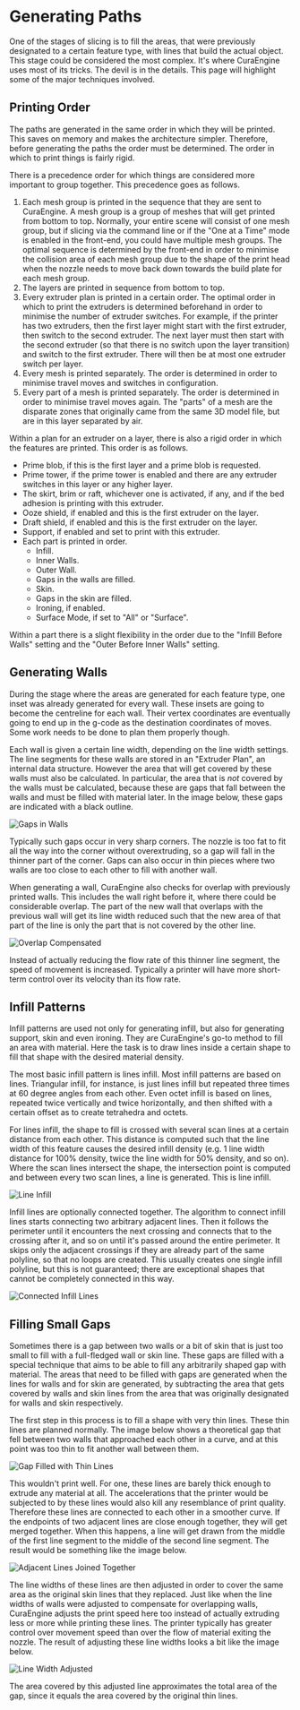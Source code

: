Generating Paths
====
One of the stages of slicing is to fill the areas, that were previously designated to a certain feature type, with lines that build the actual object. This stage could be considered the most complex. It's where CuraEngine uses most of its tricks. The devil is in the details. This page will highlight some of the major techniques involved.

Printing Order
----
The paths are generated in the same order in which they will be printed. This saves on memory and makes the architecture simpler. Therefore, before generating the paths the order must be determined. The order in which to print things is fairly rigid.

There is a precedence order for which things are considered more important to group together. This precedence goes as follows.

1. Each mesh group is printed in the sequence that they are sent to CuraEngine. A mesh group is a group of meshes that will get printed from bottom to top. Normally, your entire scene will consist of one mesh group, but if slicing via the command line or if the "One at a Time" mode is enabled in the front-end, you could have multiple mesh groups. The optimal sequence is determined by the front-end in order to minimise the collision area of each mesh group due to the shape of the print head when the nozzle needs to move back down towards the build plate for each mesh group.
2. The layers are printed in sequence from bottom to top.
3. Every extruder plan is printed in a certain order. The optimal order in which to print the extruders is determined beforehand in order to minimise the number of extruder switches. For example, if the printer has two extruders, then the first layer might start with the first extruder, then switch to the second extruder. The next layer must then start with the second extruder (so that there is no switch upon the layer transition) and switch to the first extruder. There will then be at most one extruder switch per layer.
4. Every mesh is printed separately. The order is determined in order to minimise travel moves and switches in configuration.
5. Every part of a mesh is printed separately. The order is determined in order to minimise travel moves again. The "parts" of a mesh are the disparate zones that originally came from the same 3D model file, but are in this layer separated by air.

Within a plan for an extruder on a layer, there is also a rigid order in which the features are printed. This order is as follows.

- Prime blob, if this is the first layer and a prime blob is requested.
- Prime tower, if the prime tower is enabled and there are any extruder switches in this layer or any higher layer.
- The skirt, brim or raft, whichever one is activated, if any, and if the bed adhesion is printing with this extruder.
- Ooze shield, if enabled and this is the first extruder on the layer.
- Draft shield, if enabled and this is the first extruder on the layer.
- Support, if enabled and set to print with this extruder.
- Each part is printed in order.
  - Infill.
  - Inner Walls.
  - Outer Wall.
  - Gaps in the walls are filled.
  - Skin.
  - Gaps in the skin are filled.
  - Ironing, if enabled.
  - Surface Mode, if set to "All" or "Surface".

Within a part there is a slight flexibility in the order due to the "Infill Before Walls" setting and the "Outer Before Inner Walls" setting.

Generating Walls
----
During the stage where the areas are generated for each feature type, one inset was already generated for every wall. These insets are going to become the centreline for each wall. Their vertex coordinates are eventually going to end up in the g-code as the destination coordinates of moves. Some work needs to be done to plan them properly though.

Each wall is given a certain line width, depending on the line width settings. The line segments for these walls are stored in an "Extruder Plan", an internal data structure. However the area that will get covered by these walls must also be calculated. In particular, the area that is _not_ covered by the walls must be calculated, because these are gaps that fall between the walls and must be filled with material later. In the image below, these gaps are indicated with a black outline.

![Gaps in Walls](assets/gaps_in_walls.svg)

Typically such gaps occur in very sharp corners. The nozzle is too fat to fit all the way into the corner without overextruding, so a gap will fall in the thinner part of the corner. Gaps can also occur in thin pieces where two walls are too close to each other to fill with another wall.

When generating a wall, CuraEngine also checks for overlap with previously printed walls. This includes the wall right before it, where there could be considerable overlap. The part of the new wall that overlaps with the previous wall will get its line width reduced such that the new area of that part of the line is only the part that is not covered by the other line.

![Overlap Compensated](assets/overlap_compensation.svg)

Instead of actually reducing the flow rate of this thinner line segment, the speed of movement is increased. Typically a printer will have more short-term control over its velocity than its flow rate.

Infill Patterns
----
Infill patterns are used not only for generating infill, but also for generating support, skin and even ironing. They are CuraEngine's go-to method to fill an area with material. Here the task is to draw lines inside a certain shape to fill that shape with the desired material density.

The most basic infill pattern is lines infill. Most infill patterns are based on lines. Triangular infill, for instance, is just lines infill but repeated three times at 60 degree angles from each other. Even octet infill is based on lines, repeated twice vertically and twice horizontally, and then shifted with a certain offset as to create tetrahedra and octets.

For lines infill, the shape to fill is crossed with several scan lines at a certain distance from each other. This distance is computed such that the line width of this feature causes the desired infill density (e.g. 1 line width distance for 100% density, twice the line width for 50% density, and so on). Where the scan lines intersect the shape, the intersection point is computed and between every two scan lines, a line is generated. This is line infill.

![Line Infill](assets/line_infill.svg)

Infill lines are optionally connected together. The algorithm to connect infill lines starts connecting two arbitrary adjacent lines. Then it follows the perimeter until it encounters the next crossing and connects that to the crossing after it, and so on until it's passed around the entire perimeter. It skips only the adjacent crossings if they are already part of the same polyline, so that no loops are created. This usually creates one single infill polyline, but this is not guaranteed; there are exceptional shapes that cannot be completely connected in this way.

![Connected Infill Lines](assets/connected_infill.svg)

Filling Small Gaps
----
Sometimes there is a gap between two walls or a bit of skin that is just too small to fill with a full-fledged wall or skin line. These gaps are filled with a special technique that aims to be able to fill any arbitrarily shaped gap with material. The areas that need to be filled with gaps are generated when the lines for walls and for skin are generated, by subtracting the area that gets covered by walls and skin lines from the area that was originally designated for walls and skin respectively.

The first step in this process is to fill a shape with very thin lines. These thin lines are planned normally. The image below shows a theoretical gap that fell between two walls that approached each other in a curve, and at this point was too thin to fit another wall between them.

![Gap Filled with Thin Lines](assets/gap_filled_original.svg)

This wouldn't print well. For one, these lines are barely thick enough to extrude any material at all. The accelerations that the printer would be subjected to by these lines would also kill any resemblance of print quality. Therefore these lines are connected to each other in a smoother curve. If the endpoints of two adjacent lines are close enough together, they will get merged together. When this happens, a line will get drawn from the middle of the first line segment to the middle of the second line segment. The result would be something like the image below.

![Adjacent Lines Joined Together](assets/gap_filled_joined.svg)

The line widths of these lines are then adjusted in order to cover the same area as the original skin lines that they replaced. Just like when the line widths of walls were adjusted to compensate for overlapping walls, CuraEngine adjusts the print speed here too instead of actually extruding less or more while printing these lines. The printer typically has greater control over movement speed than over the flow of material exiting the nozzle. The result of adjusting these line widths looks a bit like the image below.

![Line Width Adjusted](assets/gap_filled_compensated.svg)

The area covered by this adjusted line approximates the total area of the gap, since it equals the area covered by the original thin lines.